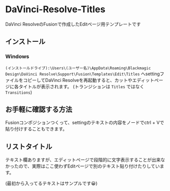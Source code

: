 # DaVinci-Resolve-Titles

DaVinci ResolveのFusionで作成したEditページ用テンプレートです

## インストール

### Windows

`(インストールドライブ):\Users\(ユーザー名)\AppData\Roaming\Blackmagic Design\DaVinci Resolve\Support\Fusion\Templates\Edit\Titles` へsettingファイルをコピーしてDaVinci Resolveを再起動すると、カットやエディットページに各タイトルが表示されます。
(トランジションは `Titles` ではなく `Transitions`)

## お手軽に確認する方法

Fusionコンポジションつくって、settingのテキストの内容をノードでctrl + Vで貼り付けすることもできます。

## リストタイトル

テキスト欄ありますが、エディットページで段階的に文字表示することが出来なかったので、実際はここ使わずEditページで別のテキスト貼り付けたりしています。

(最初から入ってるテキストはサンプルです😀)
